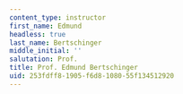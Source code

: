 ```yaml
---
content_type: instructor
first_name: Edmund
headless: true
last_name: Bertschinger
middle_initial: ''
salutation: Prof.
title: Prof. Edmund Bertschinger
uid: 253fdff8-1905-f6d8-1080-55f134512920
---
```

